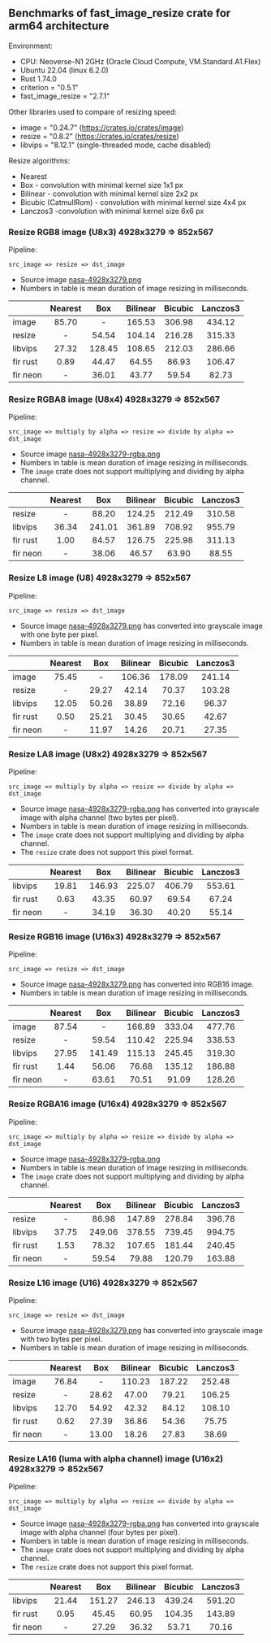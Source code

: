 <!-- introduction start -->
## Benchmarks of fast_image_resize crate for arm64 architecture

Environment:

- CPU: Neoverse-N1 2GHz (Oracle Cloud Compute, VM.Standard.A1.Flex)
- Ubuntu 22.04 (linux 6.2.0)
- Rust 1.74.0
- criterion = "0.5.1"
- fast_image_resize = "2.7.1"


Other libraries used to compare of resizing speed:

- image = "0.24.7" (<https://crates.io/crates/image>)
- resize = "0.8.2" (<https://crates.io/crates/resize>)
- libvips = "8.12.1" (single-threaded mode, cache disabled)


Resize algorithms:

- Nearest
- Box - convolution with minimal kernel size 1x1 px
- Bilinear - convolution with minimal kernel size 2x2 px
- Bicubic (CatmullRom) - convolution with minimal kernel size 4x4 px
- Lanczos3 -convolution with minimal kernel size 6x6 px
<!-- introduction end -->

<!-- bench_compare_rgb start -->
### Resize RGB8 image (U8x3) 4928x3279 => 852x567

Pipeline:

`src_image => resize => dst_image`

- Source image [nasa-4928x3279.png](https://github.com/Cykooz/fast_image_resize/blob/main/data/nasa-4928x3279.png)
- Numbers in table is mean duration of image resizing in milliseconds.

|          | Nearest |  Box   | Bilinear | Bicubic | Lanczos3 |
|----------|:-------:|:------:|:--------:|:-------:|:--------:|
| image    |  85.70  |   -    |  165.53  | 306.98  |  434.12  |
| resize   |    -    | 54.54  |  104.14  | 216.28  |  315.33  |
| libvips  |  27.32  | 128.45 |  108.65  | 212.03  |  286.66  |
| fir rust |  0.89   | 44.47  |  64.55   |  86.93  |  106.47  |
| fir neon |    -    | 36.01  |  43.77   |  59.54  |  82.73   |
<!-- bench_compare_rgb end -->

<!-- bench_compare_rgba start -->
### Resize RGBA8 image (U8x4) 4928x3279 => 852x567

Pipeline:

`src_image => multiply by alpha => resize => divide by alpha => dst_image`

- Source image
  [nasa-4928x3279-rgba.png](https://github.com/Cykooz/fast_image_resize/blob/main/data/nasa-4928x3279-rgba.png)
- Numbers in table is mean duration of image resizing in milliseconds.
- The `image` crate does not support multiplying and dividing by alpha channel.

|          | Nearest |  Box   | Bilinear | Bicubic | Lanczos3 |
|----------|:-------:|:------:|:--------:|:-------:|:--------:|
| resize   |    -    | 88.20  |  124.25  | 212.49  |  310.58  |
| libvips  |  36.34  | 241.01 |  361.89  | 708.92  |  955.79  |
| fir rust |  1.00   | 84.57  |  126.75  | 225.98  |  311.13  |
| fir neon |    -    | 38.06  |  46.57   |  63.90  |  88.55   |
<!-- bench_compare_rgba end -->

<!-- bench_compare_l start -->
### Resize L8 image (U8) 4928x3279 => 852x567

Pipeline:

`src_image => resize => dst_image`

- Source image [nasa-4928x3279.png](https://github.com/Cykooz/fast_image_resize/blob/main/data/nasa-4928x3279.png)
  has converted into grayscale image with one byte per pixel.
- Numbers in table is mean duration of image resizing in milliseconds.

|          | Nearest |  Box  | Bilinear | Bicubic | Lanczos3 |
|----------|:-------:|:-----:|:--------:|:-------:|:--------:|
| image    |  75.45  |   -   |  106.36  | 178.09  |  241.14  |
| resize   |    -    | 29.27 |  42.14   |  70.37  |  103.28  |
| libvips  |  12.05  | 50.26 |  38.89   |  72.16  |  96.37   |
| fir rust |  0.50   | 25.21 |  30.45   |  30.65  |  42.67   |
| fir neon |    -    | 11.97 |  14.26   |  20.71  |  27.35   |
<!-- bench_compare_l end -->

<!-- bench_compare_la start -->
### Resize LA8 image (U8x2) 4928x3279 => 852x567

Pipeline:

`src_image => multiply by alpha => resize => divide by alpha => dst_image`

- Source image
  [nasa-4928x3279-rgba.png](https://github.com/Cykooz/fast_image_resize/blob/main/data/nasa-4928x3279-rgba.png)
  has converted into grayscale image with alpha channel (two bytes per pixel).
- Numbers in table is mean duration of image resizing in milliseconds.
- The `image` crate does not support multiplying and dividing by alpha channel.
- The `resize` crate does not support this pixel format.

|          | Nearest |  Box   | Bilinear | Bicubic | Lanczos3 |
|----------|:-------:|:------:|:--------:|:-------:|:--------:|
| libvips  |  19.81  | 146.93 |  225.07  | 406.79  |  553.61  |
| fir rust |  0.63   | 43.35  |  60.97   |  69.54  |  67.24   |
| fir neon |    -    | 34.19  |  36.30   |  40.20  |  55.14   |
<!-- bench_compare_la end -->

<!-- bench_compare_rgb16 start -->
### Resize RGB16 image (U16x3) 4928x3279 => 852x567

Pipeline:

`src_image => resize => dst_image`

- Source image [nasa-4928x3279.png](https://github.com/Cykooz/fast_image_resize/blob/main/data/nasa-4928x3279.png)
  has converted into RGB16 image.
- Numbers in table is mean duration of image resizing in milliseconds.

|          | Nearest |  Box   | Bilinear | Bicubic | Lanczos3 |
|----------|:-------:|:------:|:--------:|:-------:|:--------:|
| image    |  87.54  |   -    |  166.89  | 333.04  |  477.76  |
| resize   |    -    | 59.54  |  110.42  | 225.94  |  338.53  |
| libvips  |  27.95  | 141.49 |  115.13  | 245.45  |  319.30  |
| fir rust |  1.44   | 56.06  |  76.68   | 135.12  |  186.88  |
| fir neon |    -    | 63.61  |  70.51   |  91.09  |  128.26  |
<!-- bench_compare_rgb16 end -->

<!-- bench_compare_rgba16 start -->
### Resize RGBA16 image (U16x4) 4928x3279 => 852x567

Pipeline:

`src_image => multiply by alpha => resize => divide by alpha => dst_image`

- Source image
  [nasa-4928x3279-rgba.png](https://github.com/Cykooz/fast_image_resize/blob/main/data/nasa-4928x3279-rgba.png)
- Numbers in table is mean duration of image resizing in milliseconds.
- The `image` crate does not support multiplying and dividing by alpha channel.

|          | Nearest |  Box   | Bilinear | Bicubic | Lanczos3 |
|----------|:-------:|:------:|:--------:|:-------:|:--------:|
| resize   |    -    | 86.98  |  147.89  | 278.84  |  396.78  |
| libvips  |  37.75  | 249.06 |  378.55  | 739.45  |  994.75  |
| fir rust |  1.53   | 78.32  |  107.65  | 181.44  |  240.45  |
| fir neon |    -    | 59.54  |  79.88   | 120.79  |  163.88  |
<!-- bench_compare_rgba16 end -->

<!-- bench_compare_l16 start -->
### Resize L16 image (U16) 4928x3279 => 852x567

Pipeline:

`src_image => resize => dst_image`

- Source image [nasa-4928x3279.png](https://github.com/Cykooz/fast_image_resize/blob/main/data/nasa-4928x3279.png)
  has converted into grayscale image with two bytes per pixel.
- Numbers in table is mean duration of image resizing in milliseconds.

|          | Nearest |  Box  | Bilinear | Bicubic | Lanczos3 |
|----------|:-------:|:-----:|:--------:|:-------:|:--------:|
| image    |  76.84  |   -   |  110.23  | 187.22  |  252.48  |
| resize   |    -    | 28.62 |  47.00   |  79.21  |  106.25  |
| libvips  |  12.70  | 54.92 |  42.32   |  84.12  |  108.10  |
| fir rust |  0.62   | 27.39 |  36.86   |  54.36  |  75.75   |
| fir neon |    -    | 13.00 |  18.26   |  27.83  |  38.69   |
<!-- bench_compare_l16 end -->

<!-- bench_compare_la16 start -->
### Resize LA16 (luma with alpha channel) image (U16x2) 4928x3279 => 852x567

Pipeline:

`src_image => multiply by alpha => resize => divide by alpha => dst_image`

- Source image
  [nasa-4928x3279-rgba.png](https://github.com/Cykooz/fast_image_resize/blob/main/data/nasa-4928x3279-rgba.png)
  has converted into grayscale image with alpha channel (four bytes per pixel).
- Numbers in table is mean duration of image resizing in milliseconds.
- The `image` crate does not support multiplying and dividing by alpha channel.
- The `resize` crate does not support this pixel format.

|          | Nearest |  Box   | Bilinear | Bicubic | Lanczos3 |
|----------|:-------:|:------:|:--------:|:-------:|:--------:|
| libvips  |  21.44  | 151.27 |  246.13  | 439.24  |  591.20  |
| fir rust |  0.95   | 45.45  |  60.95   | 104.35  |  143.89  |
| fir neon |    -    | 27.29  |  36.32   |  53.71  |  70.16   |
<!-- bench_compare_la16 end -->

